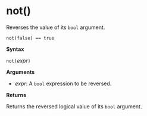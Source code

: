 # not()

Reverses the value of its `bool` argument.

<!-- csl -->
```
not(false) == true
```

**Syntax**

`not(`*expr*`)`

**Arguments**

* *expr*: A `bool` expression to be reversed.

**Returns**

Returns the reversed logical value of its `bool` argument.